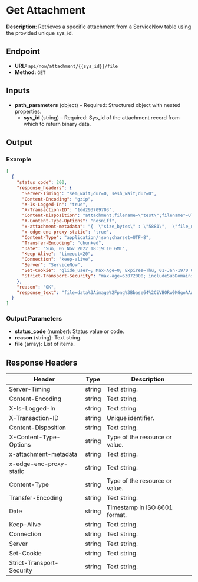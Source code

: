 # Get Attachment

**Description**: Retrieves a specific attachment from a ServiceNow table using the provided unique sys_id.

## Endpoint

- **URL:** `api/now/attachment/{{sys_id}}/file`
- **Method:** `GET`
## Inputs

- **path_parameters** (object) – Required: Structured object with nested properties.
  - **sys_id** (string) – Required: Sys_id of the attachment record from which to return binary data.
## Output

### Example

```json
[
  {
    "status_code": 200,
    "response_headers": {
      "Server-Timing": "sem_wait;dur=0, sesh_wait;dur=0",
      "Content-Encoding": "gzip",
      "X-Is-Logged-In": "true",
      "X-Transaction-ID": "1dd293709703",
      "Content-Disposition": "attachment;filename=\"test\";filename*=UTF-8''test",
      "X-Content-Type-Options": "nosniff",
      "x-attachment-metadata": "{  \"size_bytes\" : \"5881\",  \"file_name\" : \"test\",  \"sys_mod_count\" : \"1\",  \"average_image_color\" : \"\",  \"image_width\" : \"\",  \"sys_updated_on\" : \"2022-11-05 00:53:44\",  \"sys_tags\" : \"\",  \"table_name\" : \"incident\",  \"sys_id\" : \"41f9dad09783111084d57e121153af94\",  \"image_height\" : \"\",  \"sys_updated_by\" : \"system\",  \"content_type\" : \"application/json\",  \"sys_created_on\" : \"2022-11-05 00:53:43\",  \"size_compressed\" : \"4343\",  \"compressed\" : \"true\",  \"state\" : \"available\",  \"table_sys_id\" : \"1c741bd70b2322007518478d83673af3\",  \"chunk_size_bytes\" : \"700000\",  \"hash\" : \"8671fa6613cd1c6e82c0e1d6b940ae0771d1d8b3f56019f8274ed501407ffc2a\",  \"sys_created_by\" : \"admin\"}",
      "x-edge-enc-proxy-static": "true",
      "Content-Type": "application/json;charset=UTF-8",
      "Transfer-Encoding": "chunked",
      "Date": "Sun, 06 Nov 2022 18:19:10 GMT",
      "Keep-Alive": "timeout=20",
      "Connection": "keep-alive",
      "Server": "ServiceNow",
      "Set-Cookie": "glide_user=; Max-Age=0; Expires=Thu, 01-Jan-1970 00:00:10 GMT; Path=/; HttpOnly; SameSite=None; Secure, glide_user_session=; Max-Age=0; Expires=Thu, 01-Jan-1970 00:00:10 GMT; Path=/; HttpOnly; SameSite=None; Secure, glide_user_route=glide.f6d1c4085a807931391acf9b7192b09e; Max-Age=2147483647; Expires=Fri, 24-Nov-2090 21:33:17 GMT; Path=/; HttpOnly; SameSite=None; Secure, glide_session_store=91D21B709703111084D57E121153AF51; Max-Age=1800; Expires=Sun, 06-Nov-2022 18:49:10 GMT; Path=/; HttpOnly; SameSite=None; Secure",
      "Strict-Transport-Security": "max-age=63072000; includeSubDomains"
    },
    "reason": "OK",
    "response_text": "file=data%3Aimage%2Fpng%3Bbase64%2CiVBORw0KGgoAAAANSUhEUgAAAFYAAABWCAYAAABVVmH3AAAPvklEQVR4nO1de3RU1fX%2Bzp1H5pHJ5E0SAglCIISnIEWF8BK6iFqMwdLWVsuytKL%2BeGldpCygiEuruFrEZ1ACSlddgBKwWqBQlJcikAhNavgFQsIzJQkhmUwew7xO%2F4AJd%2B7zzGQmmXb5rXVXZvY9e%2B%2Fv7HvuPfvse%2B%2BEeL1eSggBpRSEEAAApRQ%2B%2BGRycp%2Bebx%2B%2FvXC%2FlH05W3J2hFyk2gXCg4W7nH2lmHEIEEJHwu%2FB2Ogpv%2BHgIQfVwApHFwuEOvzv1O0OykYwUOIRrA1WHdXAhnJ0tZaW4uSMaXDb7QHbCAa9eXb1yIgFgNajR3H610%2FA1dKCskkTUD47H876qyH1q2ajJ0cs8Xq93e%2BBEghBRf4sdF44L7lb36cP7tyzLySBjCRwwO3hTgiRPH34cmFboY5QXv7Qg3BcvCBr31lfj%2BNjRsH%2BzVFF%2B1JbIDyC4S7HgylmgaZbSumQVHt64wb%2B9fOfoaP6LDiNRmSfr2MYMADD%2FrIFXFQU07WNlUcw3OXsy9kSxiysgeXrOBsbcfKH00AIJ5%2FHAtCYzbjr8Neizkjh%2B8DydNqrqlDxyMMgWq3IB7%2FtuG9OgIuKEnVKreMRFVhF9mHC2SWL0HzgS0DulKcUY%2FYfgDY%2BvmeJhQgBj1ihvDtLWkIISieMh7fTId2WUozY8SmMmQO%2BX9IGYoNSirFHvkHynJ%2FKNURFQT6qC5eq8ggG3eGuhoADG46kO7PwdzBmDZZt37RnF1wNDd32q8YjlHoRU4QZvmUbEh94ENTrFbfnOJzMmyF7iQoWrDYopbDZbFi4YAHi4%2BLhuHXpUkKPF2HkQAjBHS%2B%2BhBElOwFKb%2BbAvA0UqH1xVUB8unN2UUrR2dmJ3y55FklJyUhKScE7772H1o52Jt1eywqU4LhwAeUPz5Lcl%2FPBZkSPHBU23263G%2Fv27sXihYtw%2FspleKXqHtebYTQZFe0EvKQVyvn6wvYsyz8pW4aMDGS%2FUyRpp3Lu42g5dFDRXyA8fJ%2BPHDqM0SNGwmK1YlZBAWpvBVXJvlLMIuYaK4T1nnuRPGeOpO6ZRQuY67pKOHXyJH7x6KOIiY3F1B%2FOQGX1WXi8XmV%2BjJeTgAPbk8hcukx2Mqvb%2BH7QdhsaGjB10iRMnjIFW7ZvR0dnJ5OehuMwsH8GtDqtatuIDiwIweg9%2ByA1Rq4UFQEBjNqG%2BgZMnzoNfVPTkN6%2FPw4fO4aOGzdUzx6OEGSm9cW8x3%2BJ5qYmVFWfhU6nU6eutvK62T%2B2m32%2BtqFcxVFK4bXbUTp5ooi8oX8GRn36mSwPl8uF1%2F%2F0J7y6Zg1s7e0BZQVxFgse%2F8VjeHnNq9DrdKo1E6FtLV8o59jvnhVjW6n9gdjnf%2BYsFsTm5qLl8GE%2FPcfFC%2FC0t4MzmbpkhBBs2lCM5557Dg63C84ARnWM2YxHCgqwZMmzGDosR5YX%2F7tcn3q8uiVFlOWMAKU4Pna0SF%2BflIQ79%2B7H%2BdpaPJCXh9rLl%2BF0uZhrBTqtFjmDsvCXrVuQnZ0tqSMES3UrIpa0TDoAKBVPZFfq6zHp3gkYOWo0qmpr4XS5mOxpNBrckZ6O4vXrUXrqJIYMGcLGg5G7%2BvQmAP8a6PveXRusOv0WLsblN9%2BAFsBb7Q582tQEW1ubX06pZFfDcTDo9Fi9%2BgUsXLSoSx4IF1buAQe2N1F0tgZFl%2BrQYrd3rYjUDiylFDEmExYvWoTCZcugE0xE4UJELml9IITg6Ndf4%2FcrVuLIN0eZJyJCCGItFmRnDcbWj7chNS0tzEzF0PqI9EahW86W2%2B3GnILZ2PvFF3C4nIqTH18WpdMhe1AWSnbuRP%2BM%2Fkw8wlXojpgRSwjBuepq%2FHnzZrz9bhFa7K0BXfs0HIe%2F%2FfUz3Df9vjCyZEevj1iXy4U%2FvvYa1r6%2BDs32Vj8dqVRPzqbH60X12bNdgWXlEa4R2ytFGLfbjTfWrcO4sWMRGx%2BPFatXo5lhhBJC0C8lFQvmz0dSXLxoX1HRuwHxCFcBCWDICuSS5GB0TpZ9i6eefBLlpytFE5FwJcMfGXqtFsOzs7H%2FwAGYzWYAgMloxKtr1%2FodjKpz5xR5BJtzB9X%2FcF5jCSEoP3UK8341D9U1NbB3djB3Tq%2FXY2R2Nt7bUIycYTnQ3HqKxoeG%2BnqkZ2aKTsHGq1dhtVpD2o%2Bg4PV6KaWU%2Bv76Pvs2PqTkfH3f57a2NrpowQIaa42l2qgoqo2Kohq93u8zf%2FPJooxGmtInhb6x9nXq8XhEvvlwu93UYDJ12fTZOHjgoKitkKcSdyWfwrZKMQNf0N3N7XbTp379GxoXG%2BsXMJYtJTmZFr%2B%2FgTqdTmZ%2FCQkJIjtLf%2Ft8yPrTnS3gESts63Q66a5du2hqnxS%2FUSkcqcIRq9XrqTk6ms5%2BKF%2FRvhL6p%2FcT%2BRs5bDjziJUahVI6LLaEMQuq0E0IweFDhzB40CCYY2Lwo%2Fx8NDRfV9WjlEKv0WL6pEmo%2F%2Fe%2F0Wa34%2BMdJcFQAADk5c0UyewMT4v3BJhvf1NK8cX%2B%2Fbh%2F5kyYoqMxZcYM1Fy6BK%2Fg1gmlvFvWtxCl0yEjLQ37du9Ge3sb9uzbh7i4OMWJTGmfD5MnT%2FbzRynFdZtN1gaLzWB4SOkwFbp%2F8siPsXvvXnTcuP2ggloCwnEcUuIT8Obbb%2BGh%2FHzmArjcZyn069dPJHO5XX5Jv5q%2FYOVqMWOqbu36%2Bx50Op0sTcFxHKzRFjw9%2F0ksW74cer0%2BqKPOgvjERJHM6XaHzV8gYF7SytVhfbK4mBjMe%2BIJvPzKKwHfH2K9pya0m5ycLF4JQnp1JMcjXEtappWXUNH3PT2pDzZt%2FgATc3OhvfUgsdptGH4bNb98G0pLaT9bMvUFOR5qkOLBwp3jOxROOmq43FiPGXl5sMbFYtiQoagor%2FAzLnUwlOR8LsL2UpsUCE%2BXhYeSPyW5WsyYHjHi%2F%2BXLfTKX24MzF2ox5gfjkJiYiOFDc3C%2Btlak69NRsiXVVm5rrK8HeJUw4cgSyuVsq%2Bmw2BL2hymPjY22MI9kW1sbqmprMHLUaDz26M8l24Qi7aGUornFBio4m3Va9rtN4Uy%2FmAJ7se4K2mw2PPaTnyLGqPyUHXDziDlcTmwp2Q690Yi%2BqalY%2BMwzXadNKMp1hBDUXbkCIkj8dFotc%2BfDWTZkCiwhBAaDARs%2F%2FADXW1rQ3HgND%2BXdjyidTvW6TClFQ3Mz3i0uht5gRGb%2FDOzetSuoTgnx1ddfiWQxFku37YYE3S02lJWW0WmTp1CTOZq54KLR66nRZKJZdwykRw4fFq21Wbc7MgaI7I7Iyen1AkxQRRihnK9%2F6OBBmp6aRqMtFtUiDH8zR5vpAzPzqNPpFHER%2BuEjKTFRVIQpfP555iIMX8bqk99WtQhDGVMTKTlff2JuLqprzuFvf%2F0MI7Kzu3JbJfsA4HC68Pcvv0BaahqmT52GM2fOSPrmf6eUosPhEMkm5uZKtpXjwecjpyMVA7WYhaXQ7YPD4aC%2FX7GSJiYk0iijUbZGK1UMT07uQ198YbXsKG5paRGVKTV6PW1oaIiIEdvteqyUQykdh8NBVy5fQZMTk6jWYFAMLP%2Bv0WymSYmJ9JWXXvazu3rVKlFgDUaTKo9guLPYCjiwckdYiZySQ6%2FXSyu%2F%2B47eN3kKTUhICOguQ2xsHH3il3PpwYMHaVpKimh%2FdlYWMw%2FWwAYy%2Bvlbrz%2BwUfldJZ6ePx%2Bl%2FzyFG4wVNOBmFc0rqAW%2F9vIfsPjZJaGmGBR69V1avi2v14v3ioqwceMmVFRWwuVxyz6wwbfRtbQEcOXSJSTeKiVGxAMbVGWGU5ILjfLbC%2FdL2eF34MmnnsLx0hPYsL4IyXFxos5IcemSAcjOysL7Reu7Os3Cg4W7nF%2BlmPXY5BVohkEppR6Ph%2F64oID2SUymOoNBlAHI3bw0mkx0yKAsumN7SUi4s%2FRJ2J%2F%2FmkflbTYbJoy%2FG2cuXoDX45HkJ%2BRB6c1H4UcOzUHJzh3om54eFHchpHgK%2BxMx79Kq2bBarfjytVdxNDsLmwZnISMpGRqOUz1VXW43yirKkTFwIKxWK6ZPmYqG%2BgZmTsFy7%2FWsIBAcHz0C4G6PBQMhWN%2FRiY%2BvNcPWZr%2F1noJ6dyilsBhNWFZYiPnPPA1LGAo3kf0CnRCcP10HpZjXJxmn%2F%2F80lhcWIj4mhqlqRghBm6MTK15YhczMTCxbWggX40shrIiYdEuurQ81q1%2FAtZ23H%2B7w2Rjzjy%2BhS0joktfV1SH%2FwR%2FhdPVZOHh5sRwPn0yr0SAzrS%2F%2B%2FNFHGPeDcX77hf3xce7WNVYIpZt6wdpQg6fNjsYd20VyXUKCX1ABIDU1FcfKSmFvbcW5qiqMGT4ceoZXNN0eD85dvoR7cifCYDZjeE4OSk%2BUBs094i8F7uZmfDtD%2BvH30Z%2FvVtTtn5GBY6WlaG1pwfq33kKsOVr1DgMhBB6PB1U1NbgndyLi4uLxq7lzUV5eHhDviJ68CCE4PmaUZCCSC2Yjc%2FnKoOxu3FCMVatWob6pCV6Jl%2FLkYIoy4OFZs7Bp84eqIzeiX1K%2B%2BuEHuLhurQRtinEnToJoNEHzaG9vx4rly1HyyXbUXWsU1R3kQDgOtmtNMJlNyjGL1BHrOF%2BLioJ88Sv1lGLA8pVImv1IyHxdv34dy5YWYtsnn8De2eF3cKXA8tMlEZkVuFtbUTZpAggvvfLtG7zuTcTmTlL0FwgPIfeysjL8cc0afLZ7Nzolfs%2BAUorW682KIzYiswK3zSYKqg8xd98N68TcoP2y8Bg7diw%2B2roV9tZW7P78cwweMACcygiWQsQsaSmluLK%2BCGVTcgGZ6tSQt4sCCmh3l9bTp0%2FHvyor0dLUhJKt2zAwI0P0komc34i4xhJCUPV%2FT6PlqyOybYZ9tAXm7KE9yEoa9lY7oi3RqgdY9TFO336fPBxZQf32jxWDaho4EObsoSEtRMvpqMljrDFs80ZvjlhCCP6ZPwsOmd%2FvJoRgyLvrYR1%2Fd1CXpN5EwO%2FShqoeW7exGJfWrQU4TvqMADC0eBMsd46RtMtv3x0eLDpyfpVi1uM%2FBOFsbMCp%2B2fe%2FEEyiZkfAEApRu%2FZB31KSs%2BSCyF67F1aT1sbKubMhvOq%2BH8f%2BJ3mHIdxx0r9fmo6WAh5BF20DqL%2Fquy7m6cSQlD7h5fQuP0T4NbP28lNjrr4BAzbsg1Eqw1Lnqq2omKxwaoT1smL3riBE%2BPvkj%2Flb7dEv8XPIvXxueGi0uMI%2B5LW3WrDt5NzQQU6PnA6He46ehxEo1GdYKS4hHpJq%2BRTaL9Xl7QaSwzGHvoKHK%2FYTAgBZzBgyDtFuOtYKQjDaiYUS2k1m6HU6bHb3wBw4t7xIJRiRMmnfjM%2BywJECpGcbvXocwWeVhs00Zau017o438psD1ahNFaY5lO%2B2D9svLojg1WnYgownyP78GM%2FwC8ldCT9gRg9wAAAABJRU5ErkJggg%3D%3D"
  }
]
```
### Output Parameters

- **status_code** (number): Status value or code.
- **reason** (string): Text string.
- **file** (array): List of items.
## Response Headers

| Header | Type | Description |
|--------|------|-------------|
| Server-Timing | string | Text string. |
| Content-Encoding | string | Text string. |
| X-Is-Logged-In | string | Text string. |
| X-Transaction-ID | string | Unique identifier. |
| Content-Disposition | string | Text string. |
| X-Content-Type-Options | string | Type of the resource or value. |
| x-attachment-metadata | string | Text string. |
| x-edge-enc-proxy-static | string | Text string. |
| Content-Type | string | Type of the resource or value. |
| Transfer-Encoding | string | Text string. |
| Date | string | Timestamp in ISO 8601 format. |
| Keep-Alive | string | Text string. |
| Connection | string | Text string. |
| Server | string | Text string. |
| Set-Cookie | string | Text string. |
| Strict-Transport-Security | string | Text string. |